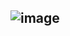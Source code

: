 ## ![image](https://user-images.githubusercontent.com/62383521/202429412-a8c6f06c-4a2c-4708-9ce2-ce86f1aae561.png)
